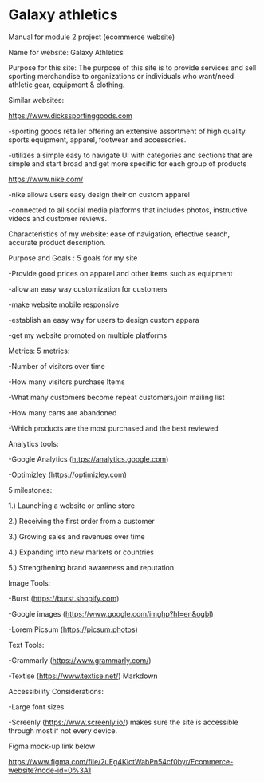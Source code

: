 # Galaxy athletics


Manual for module 2 project (ecommerce website)

Name for website: Galaxy Athletics

Purpose for this site: The purpose of this site is to provide services and sell sporting merchandise to organizations or individuals who want/need athletic gear, equipment & clothing.

Similar websites: 

https://www.dickssportinggoods.com

-sporting goods retailer offering an extensive assortment of high quality sports equipment, apparel, footwear and accessories.

-utilizes a simple easy to navigate UI with categories and sections that are simple and start broad and get more specific for each group of products

https://www.nike.com/

-nike allows users easy design their on custom apparel

-connected to all social media platforms that includes photos, instructive videos and customer reviews.


Characteristics of my website: ease of navigation, effective search, accurate product description.

Purpose and Goals : 5 goals for my site 

-Provide good prices on apparel and other items such as equipment

-allow an easy way customization for customers 

-make website mobile responsive

-establish an easy way for users to design custom appara

-get my website promoted on multiple platforms

Metrics: 5 metrics:

-Number of visitors over time

-How many visitors purchase Items

-What many customers become repeat customers/join mailing list

-How many carts are abandoned

-Which products are the most purchased and the best reviewed

Analytics tools:
 
-Google Analytics (https://analytics.google.com)

-Optimizley (https://optimizley.com)

5 milestones:

1.) Launching a website or online store

2.) Receiving the first order from a customer

3.) Growing sales and revenues over time

4.) Expanding into new markets or countries

5.) Strengthening brand awareness and reputation

Image Tools:

-Burst (https://burst.shopify.com)

-Google images (https://www.google.com/imghp?hl=en&ogbl)

-Lorem Picsum (https://picsum.photos)

Text Tools:

-Grammarly (https://www.grammarly.com/)

-Textise (https://www.textise.net/)
Markdown

Accessibility Considerations:

-Large font sizes

-Screenly (https://www.screenly.io/) makes sure the site is accessible through most if not every device.


Figma mock-up link below 

https://www.figma.com/file/2uEg4KictWabPn54cf0byr/Ecommerce-website?node-id=0%3A1
